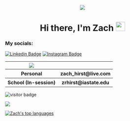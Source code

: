 <div id="header" align="center">
  <img src="https://media.giphy.com/media/zXmbOaTpbY6mA/giphy.gif"/>
  <h1>Hi there, I'm Zach <img src="https://media.giphy.com/media/hvRJCLFzcasrR4ia7z/giphy.gif" width="30px"/></h1>
</div>

<h3>My socials:</h3>

[![Linkedin Badge](https://img.shields.io/badge/-LinkedIn-0e76a8?style=flat-center&logo=Linkedin&logoColor=white)](https://www.linkedin.com/in/zach-hirst/)
[![Instagram Badge](https://img.shields.io/badge/-Instagram-e4405f?style=flat-center&logo=Instagram&logoColor=white)](https://instagram.com/zach.hirst)

<table> 
  <tr>
    <th><img src="https://img.shields.io/badge/-Microsoft_Outlook-0078D4?style=flat-center&logo=microsoft-outlook&logoColor=white"/></th>
    <th> </th>
  </tr>
  <tr>
    <th>Personal</th>
    <th>zach_hirst@live.com</th>
  </tr>
  <tr>
    <th>School (In-session)</th> 
    <th>zrhirst@iastate.edu</th>
  </tr>
 </table>



![visitor badge](https://visitor-badge.glitch.me/badge?page_id=zachroberthirst.visitor-badge&left_text=My%20Page%20Visitors)


<img src="https://github-readme-stats.vercel.app/api?username=zachroberthirst" /> 

[![Zach's top languages](https://github-readme-stats.vercel.app/api/top-langs/?username=zachroberthirst&theme=blue-green)](https://github.com/zachroberthirst/github-readme-stats)
